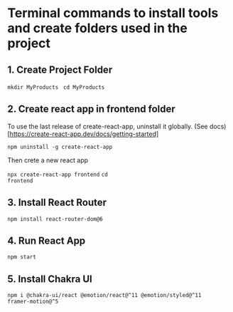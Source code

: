 # Terminal commands to install tools and create folders used in the project

## 1. Create Project Folder

<code>mkdir MyProducts </code>
<code>cd MyProducts </code>

## 2. Create react app in frontend folder

To use the last release of create-react-app, uninstall it globally. (See docs)[https://create-react-app.dev/docs/getting-started]

<code>npm uninstall -g create-react-app</code>

Then crete a new react app

<code>npx create-react-app frontend</code>
<code>cd frontend</code>

## 3. Install React Router

<code>npm install react-router-dom@6</code>

## 4. Run React App

<code>npm start</code>

## 5. Install Chakra UI

<code>npm i @chakra-ui/react @emotion/react@^11 @emotion/styled@^11 framer-motion@^5 </code>
